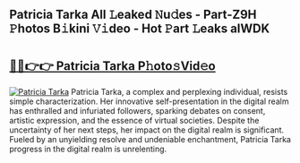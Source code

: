 ## Patricia Tarka All 𝙻eaked 𝙽u𝚍es - Part-Z9H 𝙿hotos B𝚒kini 𝚅𝚒deo - Hot 𝙿art 𝙻eaks aIWDK

# <h2><a href="http://ld52utu.urlbe.top/?page=Patricia+Tarka">🔗🔗👉👉 Patricia Tarka P𝚑oto𝚜Vid𝚎o</a></h2>

[![Patricia Tarka](https://i.imgur.com/eBuTRDB.gif)](http://ld52utu.urlbe.top/?page=Patricia+Tarka)
Patricia Tarka, a complex and perplexing individual, resists simple characterization. Her innovative self-presentation in the digital realm has enthralled and infuriated followers, sparking debates on consent, artistic expression, and the essence of virtual societies. Despite the uncertainty of her next steps, her impact on the digital realm is significant. Fueled by an unyielding resolve and undeniable enchantment, Patricia Tarka progress in the digital realm is unrelenting.
